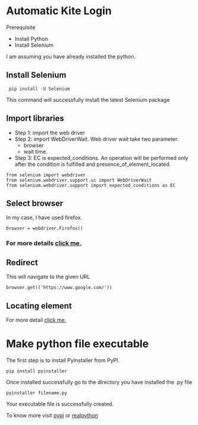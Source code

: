# Automatic Kite Login 
Prerequisite
- Install Python
- Install Selenium

I am assuming you have already installed the python.
 
 ## Install Selenium
 ```
  pip install -U Selenium 
 ```
 This command will successfully install the latest Selenium package

 ## Import libraries
 - Step 1: import the web driver
 - Step 2: import WebDriverWait.
 Web driver wait take two parameter. 
    - browser
    - wait time.
- Step 3: EC is expected_conditions. An operation will be performed only after the condition is fulfilled and presence_of_element_located.
 ```
from selenium import webdriver  
from selenium.webdriver.support.ui import WebDriverWait
from selenium.webdriver.support import expected_conditions as EC
```
## Select browser
In my case, I have used firefox.
```
browser = webdriver.Firefox()
```
### For more details [click me.](https://www.selenium.dev/documentation/en/webdriver/driver_requirements/)


## Redirect
This will navigate to the given URL
```
browser.get(('https://www.google.com/'))
```

## Locating element
For more detail [click me.](https://selenium-python.readthedocs.io/locating-elements.html)

# Make python file executable
The first step is to install PyInstaller from PyPI. 
~~~
pip install pyinstaller
~~~
Once installed successfully go to the directory you have installed the .py file
~~~
pyinstaller filename.py
~~~
Your executable file is successfully created.

To know more visit [pypi]('https://pypi.org/project/pyinstaller/') or [realpython]('https://realpython.com/pyinstaller-python/#using-pyinstaller')





